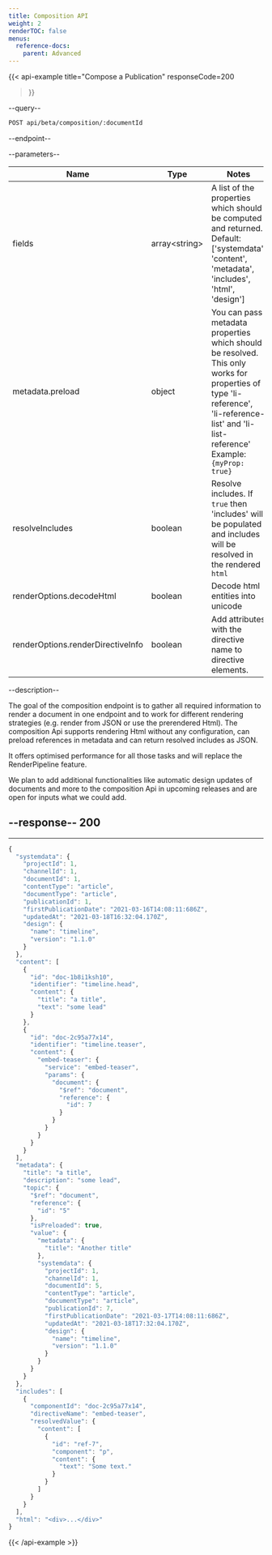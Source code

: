 ```yaml
---
title: Composition API
weight: 2
renderTOC: false
menus:
  reference-docs:
    parent: Advanced
---
```


{{< api-example
  title="Compose a Publication"
  responseCode=200
>}}

--query--

```bash
POST api/beta/composition/:documentId
```

--endpoint--

--parameters--

|Name|Type|Notes|
|-|-|-|
|fields|array\<string>|A list of the properties which should be computed and returned.<br>Default: ['systemdata', 'content', 'metadata', 'includes', 'html', 'design']|
|metadata.preload|object|You can pass metadata properties which should be resolved.<br>This only works for properties of type 'li-reference', 'li-reference-list' and 'li-list-reference'<br>Example: `{myProp: true}`|
|resolveIncludes|boolean|Resolve includes. If `true` then 'includes' will be populated and includes will be resolved in the rendered `html`|
|renderOptions.decodeHtml|boolean|Decode html entities into unicode|
|renderOptions.renderDirectiveInfo|boolean|Add attributes with the directive name to directive elements.|

--description--

The goal of the composition endpoint is to gather all required information to render a document in one endpoint and to work for different rendering strategies (e.g. render from JSON or use the prerendered Html). The composition Api supports rendering Html without any configuration, can preload references in metadata and can return resolved includes as JSON.

It offers optimised performance for all those tasks and will replace the RenderPipeline feature.

We plan to add additional functionalities like automatic design updates of documents and more to the composition Api in upcoming releases and are open for inputs what we could add.

--response--
200
---
---
```js
{
  "systemdata": {
    "projectId": 1,
    "channelId": 1,
    "documentId": 1,
    "contentType": "article",
    "documentType": "article",
    "publicationId": 1,
    "firstPublicationDate": "2021-03-16T14:08:11:686Z",
    "updatedAt": "2021-03-18T16:32:04.170Z",
    "design": {
      "name": "timeline",
      "version": "1.1.0"
    }
  },
  "content": [
    {
      "id": "doc-1b8i1ksh10",
      "identifier": "timeline.head",
      "content": {
        "title": "a title",
        "text": "some lead"
      }
    },
    {
      "id": "doc-2c95a77x14",
      "identifier": "timeline.teaser",
      "content": {
        "embed-teaser": {
          "service": "embed-teaser",
          "params": {
            "document": {
              "$ref": "document",
              "reference": {
                "id": 7
              }
            }
          }
        }
      }
    }
  ],
  "metadata": {
    "title": "a title",
    "description": "some lead",
    "topic": {
      "$ref": "document",
      "reference": {
        "id": "5"
      },
      "isPreloaded": true,
      "value": {
        "metadata": {
          "title": "Another title"
        },
        "systemdata": {
          "projectId": 1,
          "channelId": 1,
          "documentId": 5,
          "contentType": "article",
          "documentType": "article",
          "publicationId": 7,
          "firstPublicationDate": "2021-03-17T14:08:11:686Z",
          "updatedAt": "2021-03-18T17:32:04.170Z",
          "design": {
            "name": "timeline",
            "version": "1.1.0"
          }
        }
      }
    }
  },
  "includes": [
    {
      "componentId": "doc-2c95a77x14",
      "directiveName": "embed-teaser",
      "resolvedValue": {
        "content": [
          {
            "id": "ref-7",
            "component": "p",
            "content": {
              "text": "Some text."
            }
          }
        ]
      }
    }
  ],
  "html": "<div>...</div>"
}
```

{{< /api-example >}}
